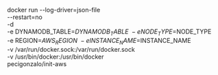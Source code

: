 docker run --log-driver=json-file \
  --restart=no \
  -d \
  -e DYNAMODB_TABLE=$DYNAMODB_TABLE \
  -e NODE_TYPE=$NODE_TYPE \
  -e REGION=$AWS_REGION \
  -e INSTANCE_NAME=$INSTANCE_NAME \
  -v /var/run/docker.sock:/var/run/docker.sock \
  -v /usr/bin/docker:/usr/bin/docker \
  pecigonzalo/init-aws
